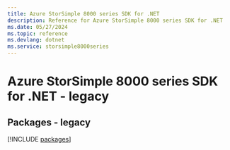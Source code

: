 ```yaml
---
title: Azure StorSimple 8000 series SDK for .NET
description: Reference for Azure StorSimple 8000 series SDK for .NET
ms.date: 05/27/2024
ms.topic: reference
ms.devlang: dotnet
ms.service: storsimple8000series
---
```

# Azure StorSimple 8000 series SDK for .NET - legacy
## Packages - legacy
[!INCLUDE [packages](storsimple-8000-series-index.md)]